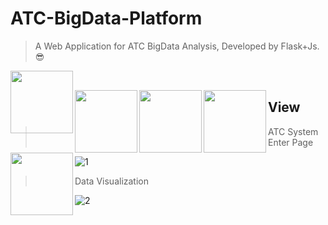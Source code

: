 # ATC-BigData-Platform
> A Web Application for ATC BigData Analysis, Developed by Flask+Js. 😎

<img src='https://img.shields.io/badge/version-1.0.0-blue.svg'  align='left' style=' width:100px'/></br>

<img src='https://img.shields.io/badge/python-3.5.7-blue.svg'  align='left' style=' width:100px'/>

<img src='https://img.shields.io/badge/flask-1.0.2-blue.svg'  align='left' style=' width:100px'/>

<img src='https://img.shields.io/badge/neo4j-3.5.7-orange.svg'  align='left' style=' width:100px'/>

<img src='https://img.shields.io/badge/License-MIT-yellow.svg'  align='left' style=' width:100px'/>

## View

> ATC System Enter Page

![1](http://kylinhub.oss-cn-shanghai.aliyuncs.com/2019-08-06-%E5%B1%8F%E5%B9%95%E5%BF%AB%E7%85%A7%202019-08-06%20%E4%B8%8B%E5%8D%882.19.56.png)

> Data Visualization

![2](http://kylinhub.oss-cn-shanghai.aliyuncs.com/2019-08-06-%E5%B1%8F%E5%B9%95%E5%BF%AB%E7%85%A7%202019-08-06%20%E4%B8%8B%E5%8D%882.40.40.png)